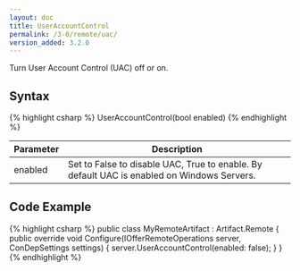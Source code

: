 ```yaml
---
layout: doc
title: UserAccountControl
permalink: /3-0/remote/uac/
version_added: 3.2.0
---
```


Turn User Account Control (UAC) off or on.

## Syntax

{% highlight csharp %}
UserAccountControl(bool enabled)
{% endhighlight %}

<table>
	<thead>
		<tr>
			<th>Parameter</th>
			<th>Description</th>
		</tr>
	</thead>
	<tbody>
    <tr>
      <td>enabled</td>
      <td>Set to False to disable UAC, True to enable. By default UAC is enabled on Windows Servers.</td>
    </tr>
	</tbody>
</table>

## Code Example

{% highlight csharp %}
public class MyRemoteArtifact : Artifact.Remote
{
  public override void Configure(IOfferRemoteOperations server, ConDepSettings settings)
  {
    server.UserAccountControl(enabled: false);
  }
}
{% endhighlight %}
